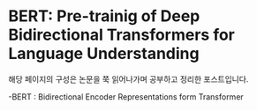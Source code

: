 BERT: Pre-trainig of Deep Bidirectional Transformers for Language Understanding
===============================================================================

해당 페이지의 구성은 논문을 쭉 읽어나가며 공부하고 정리한 포스트입니다.

-BERT : Bidirectional Encoder Representations form Transformer

